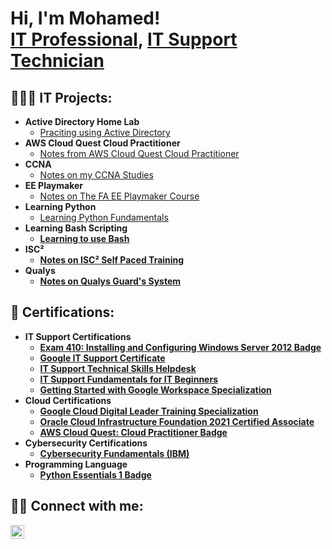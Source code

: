 <h1>Hi, I'm Mohamed! <br/><a href="https://github.com/A0005">IT Professional</a>, <a href="http://www.linkedin.com/in/mohamed-a000m-m">IT Support Technician</a>

<h2>👨🏽‍💻 IT Projects:</h2>

- <b>Active Directory Home Lab</b>
  - [Praciting using Active Directory](https://github.com/A0005/IT-Support-Labs)
- <b>AWS Cloud Quest Cloud Practitioner</b>
  - [Notes from AWS Cloud Quest Cloud Practitioner](https://github.com/A0005/AWS-Quest-Cloud-Practitioner)
- <b>CCNA</b>
  - [Notes on my CCNA Studies](https://github.com/A0005/CCNA)
- <b>EE Playmaker</b>
  - [Notes on The FA EE Playmaker Course](https://github.com/A0005/EE-Playmaker)
- <b>Learning Python</b>
  - [Learning Python Fundamentals](https://github.com/A0005/Python-Projects) <b>
- <b>Learning Bash Scripting</b>
  - [Learning to use Bash](https://github.com/A0005/Bash-Scripting) <b>
- <b>ISC²</b>
  - [Notes on ISC² Self Paced Training](https://github.com/A0005/Offical-ISC-CC-Self-Paced-Training-1M)
- <b>Qualys</b>
  - [Notes on Qualys Guard's System](https://github.com/A0005/Qualys)



<h2>📄 Certifications:</h2>

- <b>IT Support Certifications</b>
  - [Exam 410: Installing and Configuring Windows Server 2012 Badge](https://www.credly.com/badges/15f788d4-e528-479f-b07f-d54ca1bcb576?source=linked_in_profile)
   - [Google IT Support Certificate](https://www.coursera.org/account/accomplishments/professional-cert/9UC2KC33JACV)
   - [IT Support Technical Skills Helpdesk](https://www.udemy.com/certificate/UC-7ee1011f-966a-4881-ba12-b2feda987c75/)
   - [IT Support Fundamentals for IT Beginners](https://www.udemy.com/certificate/UC-d0784a97-c4ba-479f-9ad4-de1b505f0a1d/)
   - [Getting Started with Google Workspace Specialization](https://www.coursera.org/account/accomplishments/specialization/R5CSRLVDE66A)
- <b>Cloud Certifications</b>   
  - [Google Cloud Digital Leader Training Specialization](https://www.coursera.org/account/accomplishments/professional-cert/D894FPSKTQWQ)
  - [Oracle Cloud Infrastructure Foundation 2021 Certified Associate](https://catalog-education.oracle.com/pls/certview/sharebadge?id=1E53B73E8AC988BAF0EAD1FCC957884B99547210FF1AA853587D1D2036C9061B)
  - [AWS Cloud Quest: Cloud Practitioner Badge](https://www.credly.com/badges/e4eadf55-bbb1-49de-b8b6-dd9308a81753/linked_in_profile)
- <b>Cybersecurity Certifications</b>
  - [Cybersecurity Fundamentals (IBM)](https://www.credly.com/badges/4f3b9224-0ecb-490c-acc4-956fb664da26/linked_in_profile)
- <b>Programming Language</b>
  - [Python Essentials 1 Badge](https://www.credly.com/badges/2b5e4f31-61d4-4a66-b350-4800eea1a1c9/linked_in_profile)
  
<h2> 🤳🏽 Connect with me:</h2>

[<img align="left" alt="Mohamed Mohamud | LinkedIn" width="22px" src="https://cdn.jsdelivr.net/npm/simple-icons@v3/icons/linkedin.svg" />][linkedin]

[linkedin]: http://www.linkedin.com/in/mohamed-a000m-m

<!--
**joshmadakor1/joshmadakor1** is a ✨ _special_ ✨ repository because its `README.md` (this file) appears on your GitHub profile.

Here are some ideas to get you started:

- 🔭 I’m currently working on ...
- 🌱 I’m currently learning ...
- 👯 I’m looking to collaborate on ...
- 🤔 I’m looking for help with ...
- 💬 Ask me about ...
- 📫 How to reach me: ...
- 😄 Pronouns: ...
- ⚡ Fun fact: ...
-->
